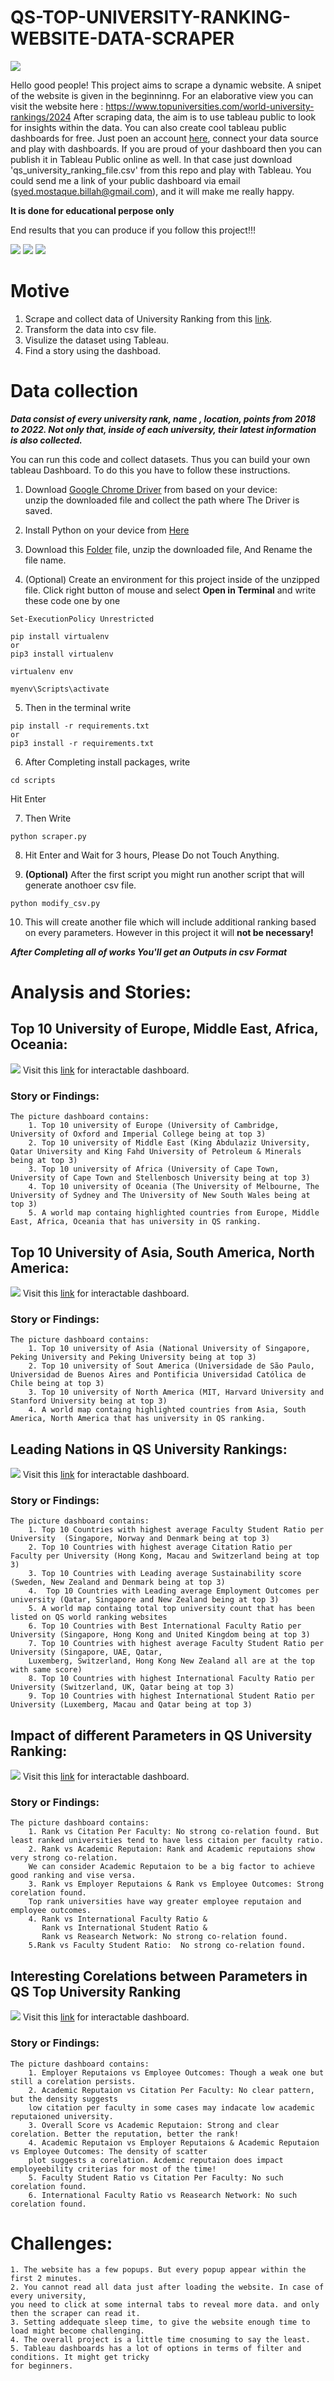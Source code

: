 # QS-TOP-UNIVERSITY-RANKING-WEBSITE-DATA-SCRAPER
![](https://github.com/MostaqueBillah/qs-ranking-university-2024-data-scraper/blob/main/assets/qswebsite.png)


Hello good people!
This project aims to scrape a dynamic website. A snipet of the website is given in the beginninng. For an elaborative view you can visit the website here : https://www.topuniversities.com/world-university-rankings/2024
After scraping data, the aim is to use tableau public to look for insights within the data. You can also create cool tableau public dashboards for free. Just poen an account [here](https://public.tableau.com/app/discover2024), connect your data source and play with dashboards. If you are proud of your dashboard then you can publish it in Tableau Public online as well. In that case just download 'qs_university_ranking_file.csv' from this repo and play with Tableau. You could send me a link of your public dashboard via email (syed.mostaque.billah@gmail.com), and it will make me really happy.

**It is done for educational perpose only**

End results that you can produce if you follow this project!!!

![](https://github.com/MostaqueBillah/qs-ranking-university-2024-data-scraper/blob/main/assets/europe.png)
![](https://github.com/MostaqueBillah/qs-ranking-university-2024-data-scraper/blob/main/assets/leading.png)
![](https://github.com/MostaqueBillah/qs-ranking-university-2024-data-scraper/blob/main/assets/asia.png)

# Motive

1. Scrape and collect data of University Ranking from this [link](https://www.topuniversities.com/world-university-rankings/2024).
2. Transform the data into csv file.
3. Visulize the dataset using Tableau.
4. Find a story using the dashboad.

# Data collection

**_Data consist of every university rank, name , location, points from 2018 to 2022. Not only that, inside of each university, their latest information is also collected._**

You can run this code and collect datasets. Thus you can build your own tableau Dashboard. To do this you have to follow these instructions.

1. Download [Google Chrome Driver](https://googlechromelabs.github.io/chrome-for-testing/) from based on your device:  
   unzip the downloaded file and collect the path where The Driver is saved.

2. Install Python on your device from [Here](https://www.python.org/downloads/)

3. Download this [Folder](https://github.com/MostaqueBillah/qs-ranking-university-2024-data-scraper) file, unzip the downloaded file, And Rename the file name.

4. (Optional) Create an environment for this project inside of the unzipped file. Click right button of mouse and select **Open in Terminal** and write these code one by one

```
Set-ExecutionPolicy Unrestricted
```

```
pip install virtualenv
or
pip3 install virtualenv
```

```
virtualenv env
```

```
myenv\Scripts\activate
```

5. Then in the terminal write

```
pip install -r requirements.txt
or
pip3 install -r requirements.txt
```

6. After Completing install packages, write

```
cd scripts
```

Hit Enter

7. Then Write

```
python scraper.py
```

8. Hit Enter and Wait for 3 hours, Please Do not Touch Anything.

9. **(Optional)** After the first script you might run another script that will generate anothoer csv file.

```
python modify_csv.py
```

10. This will create another file which will include additional ranking based on every parameters. However in this project it will **not be necessary!**

**_After Completing all of works You'll get an Outputs in csv Format_**

# Analysis and Stories:

<!--
<img src="assets/top10.png" alt="Top QS University Continent Wise" width="200" height="auto" /> -->

## Top 10 University of Europe, Middle East, Africa, Oceania:

![](https://github.com/MostaqueBillah/qs-ranking-university-2024-data-scraper/blob/main/assets/europe.png)
Visit this [link](https://public.tableau.com/app/profile/syed.mohammed.mostaque.billah/viz/QSTop10UniversityinEuropeAfricaOceaniaMiddleEast/QSTop10UniversityinEuropeAfricaOceaniaMiddleEast) for interactable dashboard.

### Story or Findings:

    The picture dashboard contains:
        1. Top 10 university of Europe (University of Cambridge, University of Oxford and Imperial College being at top 3)
        2. Top 10 university of Middle East (King Abdulaziz University, Qatar University and King Fahd University of Petroleum & Minerals being at top 3)
        3. Top 10 university of Africa (University of Cape Town, University of Cape Town and Stellenbosch University being at top 3)
        4. Top 10 university of Oceania (The University of Melbourne, The University of Sydney and The University of New South Wales being at top 3)
        5. A world map containg highlighted countries from Europe, Middle East, Africa, Oceania that has university in QS ranking.

## Top 10 University of Asia, South America, North America:

![](https://github.com/MostaqueBillah/qs-ranking-university-2024-data-scraper/blob/main/assets/asia.png)
Visit this [link](https://public.tableau.com/app/profile/syed.mohammed.mostaque.billah/viz/QSTop10UniversityinAsiaAmerica/QSTop10UniversityinAsiaAmerica) for interactable dashboard.

### Story or Findings:

    The picture dashboard contains:
        1. Top 10 university of Asia (National University of Singapore, Peking University and Peking University being at top 3)
        2. Top 10 university of Sout America (Universidade de São Paulo, Universidad de Buenos Aires and Pontificia Universidad Católica de Chile being at top 3)
        3. Top 10 university of North America (MIT, Harvard University and Stanford University being at top 3)
        4. A world map containg highlighted countries from Asia, South America, North America that has university in QS ranking.

## Leading Nations in QS University Rankings:

![](https://github.com/MostaqueBillah/qs-ranking-university-2024-data-scraper/blob/main/assets/leading.png)
Visit this [link](https://public.tableau.com/app/profile/syed.mohammed.mostaque.billah/viz/LeadingNationsinQSUniversityRankings/Top10Countries) for interactable dashboard.

### Story or Findings:

    The picture dashboard contains:
        1. Top 10 Countries with highest average Faculty Student Ratio per University  (Singapore, Norway and Denmark being at top 3)
        2. Top 10 Countries with highest average Citation Ratio per Faculty per University (Hong Kong, Macau and Switzerland being at top 3)
        3. Top 10 Countries with Leading average Sustainability score (Sweden, New Zealand and Denmark being at top 3)
        4.  Top 10 Countries with Leading average Employment Outcomes per university (Qatar, Singapore and New Zealand being at top 3)
        5. A world map containg total top university count that has been listed on QS world ranking websites
        6. Top 10 Countries with Best International Faculty Ratio per University (Singapore, Hong Kong and United Kingdom being at top 3)
        7. Top 10 Countries with highest average Faculty Student Ratio per University (Singapore, UAE, Qatar, 
        Luxemberg, Switzerland, Hong Kong New Zealand all are at the top with same score)
        8. Top 10 Countries with highest International Faculty Ratio per University (Switzerland, UK, Qatar being at top 3)
        9. Top 10 Countries with highest International Student Ratio per University (Luxemberg, Macau and Qatar being at top 3)

## Impact of different Parameters in QS University Ranking:

![](https://github.com/MostaqueBillah/qs-ranking-university-2024-data-scraper/blob/main/assets/ranking.png)
Visit this [link](https://public.tableau.com/app/profile/syed.mohammed.mostaque.billah/viz/ImpactofdifferentParametersinQSUniversityRanking/ImpactofdifferentParametersinQSUniversityRanking) for interactable dashboard.

### Story or Findings:

    The picture dashboard contains:
        1. Rank vs Citation Per Faculty: No strong co-relation found. But least ranked universities tend to have less citaion per faculty ratio.
        2. Rank vs Academic Reputaion: Rank and Academic reputaions show very strong co-relation.
        We can consider Academic Reputaion to be a big factor to achieve good ranking and vise versa.
        3. Rank vs Employer Reputaions & Rank vs Employee Outcomes: Strong corelation found.
        Top rank universities have way greater employee reputaion and employee outcomes.
        4. Rank vs International Faculty Ratio &
           Rank vs International Student Ratio &
           Rank vs Reasearch Network: No strong co-relation found.
        5.Rank vs Faculty Student Ratio:  No strong co-relation found.

## Interesting Corelations between Parameters in QS Top University Ranking

![](https://github.com/MostaqueBillah/qs-ranking-university-2024-data-scraper/blob/main/assets/corelation.png)
Visit this [link](https://public.tableau.com/app/profile/syed.mohammed.mostaque.billah/viz/InterestingCorelationsbetweenParametersinQSTopUniversityRanking/Corelations) for interactable dashboard.

### Story or Findings:

    The picture dashboard contains:
        1. Employer Reputaions vs Employee Outcomes: Though a weak one but still a corelation persists.
        2. Academic Reputaion vs Citation Per Faculty: No clear pattern, but the density suggests 
        low citation per faculty in some cases may indacate low academic reputaioned university.
        3. Overall Score vs Academic Reputaion: Strong and clear corelation. Better the reputation, better the rank!
        4. Academic Reputaion vs Employer Reputaions & Academic Reputaion vs Employee Outcomes: The density of scatter 
        plot suggests a corelation. Acdemic reputaion does impact employeebility criterias for most of the time!
        5. Faculty Student Ratio vs Citation Per Faculty: No such corelation found.
        6. International Faculty Ratio vs Reasearch Network: No such corelation found.

# Challenges:

    1. The website has a few popups. But every popup appear within the first 2 minutes.
    2. You cannot read all data just after loading the website. In case of every university,
    you need to click at some internal tabs to reveal more data. and only then the scraper can read it.
    3. Setting addequate sleep time, to give the website enough time to load might become challenging.
    4. The overall project is a little time cnosuming to say the least.
    5. Tableau dashboards has a lot of options in terms of filter and conditions. It might get tricky
    for beginners.
